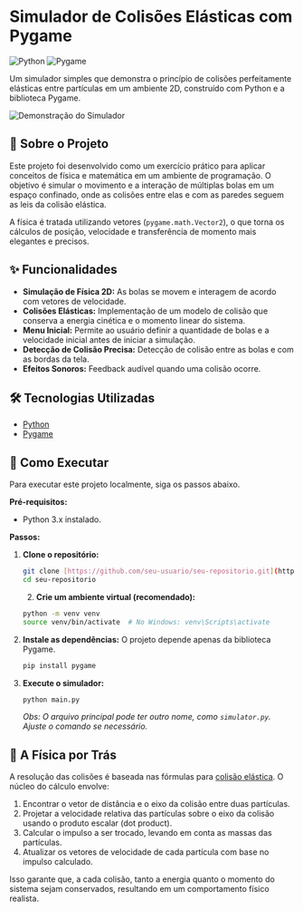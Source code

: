 # Simulador de Colisões Elásticas com Pygame

![Python](https://img.shields.io/badge/Python-3.10%2B-blue)
![Pygame](https://img.shields.io/badge/Pygame-2.5%2B-green)

Um simulador simples que demonstra o princípio de colisões perfeitamente elásticas entre partículas em um ambiente 2D, construído com Python e a biblioteca Pygame.

![Demonstração do Simulador](https://i.imgur.com/link_para_seu_gif_ou_imagem.gif)

## 📜 Sobre o Projeto

Este projeto foi desenvolvido como um exercício prático para aplicar conceitos de física e matemática em um ambiente de programação. O objetivo é simular o movimento e a interação de múltiplas bolas em um espaço confinado, onde as colisões entre elas e com as paredes seguem as leis da colisão elástica.

A física é tratada utilizando vetores (`pygame.math.Vector2`), o que torna os cálculos de posição, velocidade e transferência de momento mais elegantes e precisos.

## ✨ Funcionalidades

* **Simulação de Física 2D:** As bolas se movem e interagem de acordo com vetores de velocidade.
* **Colisões Elásticas:** Implementação de um modelo de colisão que conserva a energia cinética e o momento linear do sistema.
* **Menu Inicial:** Permite ao usuário definir a quantidade de bolas e a velocidade inicial antes de iniciar a simulação.
* **Detecção de Colisão Precisa:** Detecção de colisão entre as bolas e com as bordas da tela.
* **Efeitos Sonoros:** Feedback audível quando uma colisão ocorre.

## 🛠️ Tecnologias Utilizadas

* [Python](https://www.python.org/)
* [Pygame](https://www.pygame.org/news)

## 🚀 Como Executar

Para executar este projeto localmente, siga os passos abaixo.

**Pré-requisitos:**
* Python 3.x instalado.

**Passos:**

1.  **Clone o repositório:**
    ```bash
    git clone [https://github.com/seu-usuario/seu-repositorio.git](https://github.com/seu-usuario/seu-repositorio.git)
    cd seu-repositorio
    ```
    2.  **Crie um ambiente virtual (recomendado):**
    ```bash
    python -m venv venv
    source venv/bin/activate  # No Windows: venv\Scripts\activate
    ```

3.  **Instale as dependências:**
    O projeto depende apenas da biblioteca Pygame.
    ```bash
    pip install pygame
    ```

4.  **Execute o simulador:**
    ```bash
    python main.py
    ```
    *Obs: O arquivo principal pode ter outro nome, como `simulator.py`. Ajuste o comando se necessário.*

## 🧠 A Física por Trás

A resolução das colisões é baseada nas fórmulas para [colisão elástica](https://pt.wikipedia.org/wiki/Colis%C3%A3o_el%C3%A1stica). O núcleo do cálculo envolve:

1.  Encontrar o vetor de distância e o eixo da colisão entre duas partículas.
2.  Projetar a velocidade relativa das partículas sobre o eixo da colisão usando o produto escalar (dot product).
3.  Calcular o impulso a ser trocado, levando em conta as massas das partículas.
4.  Atualizar os vetores de velocidade de cada partícula com base no impulso calculado.

Isso garante que, a cada colisão, tanto a energia quanto o momento do sistema sejam conservados, resultando em um comportamento físico realista.